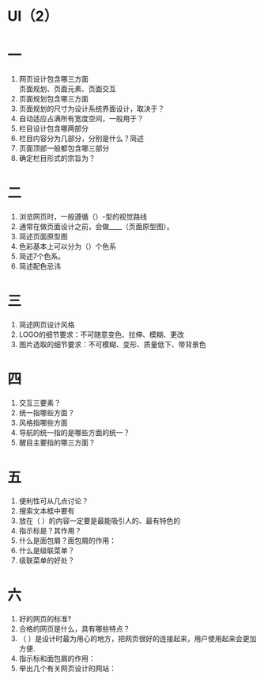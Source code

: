 # UI（2）
# 一
1. 网页设计包含哪三方面  
  页面规划、页面元素、页面交互
2. 页面规划包含哪三方面
3. 页面规划的尺寸为设计系统界面设计，取决于？
4. 自动适应占满所有宽度空间，一般用于？
5. 栏目设计包含哪两部分
6. 栏目内容分为几部分，分别是什么？简述
7. 页面顶部一般都包含哪三部分
8. 确定栏目形式的宗旨为？

# 二
1. 浏览网页时，一般遵循（）-型的视觉路线
2. 通常在做页面设计之前，会做____（页面原型图）。
3. 简述页面原型图
4. 色彩基本上可以分为（）个色系
5. 简述7个色系。
6. 简述配色忌讳

# 三 
1. 简述网页设计风格
2. LOGO的细节要求：不可随意变色、拉伸、模糊、更改
3. 图片选取的细节要求：不可模糊、变形、质量低下、带背景色

# 四
1. 交互三要素？
2. 统一指哪些方面？
3. 风格指哪些方面
4. 导航的统一指的是哪些方面的统一？
5. 醒目主要指的哪三方面？

# 五
1. 便利性可从几点讨论？
2. 搜索文本框中要有
3. 放在（ ）的内容一定要是最能吸引人的、最有特色的
4. 指示标是？其作用？
5. 什么是面包屑？面包屑的作用：
6. 什么是级联菜单？
7. 级联菜单的好处？

# 六
1. 好的网页的标准?
2. 合格的网页是什么，具有哪些特点？
3. （ ）是设计时最为用心的地方，把网页很好的连接起来，用户使用起来会更加方便.
4. 指示标和面包屑的作用：
5. 举出几个有关网页设计的网站：
